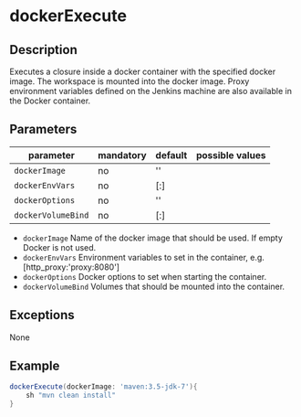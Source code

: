 # dockerExecute

## Description

Executes a closure inside a docker container with the specified docker image. 
The workspace is mounted into the docker image.
Proxy environment variables defined on the Jenkins machine are also available in the Docker container.

## Parameters

| parameter          | mandatory | default                           | possible values            |
| -------------------|-----------|-----------------------------------|----------------------------|
| `dockerImage`      | no        | ''                                |                            |
| `dockerEnvVars`    | no        | [:]                               |                            |
| `dockerOptions`    | no        | ''                                |                            |
| `dockerVolumeBind` | no        | [:]                               |                            |

* `dockerImage` Name of the docker image that should be used. If empty Docker is not used.
* `dockerEnvVars` Environment variables to set in the container, e.g. [http_proxy:'proxy:8080']
* `dockerOptions` Docker options to set when starting the container.
* `dockerVolumeBind` Volumes that should be mounted into the container.

## Exceptions

None

## Example

```groovy
dockerExecute(dockerImage: 'maven:3.5-jdk-7'){
    sh "mvn clean install"
}
```




